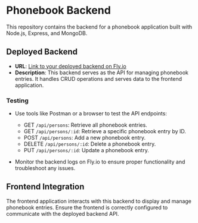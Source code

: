 # Phonebook Backend

This repository contains the backend for a phonebook application built with Node.js, Express, and MongoDB.

## Deployed Backend

- **URL**: [Link to your deployed backend on Fly.io](https://fly.io/apps/part2-notes-frontend-part2-4-morning-wind-6734)
- **Description**: This backend serves as the API for managing phonebook entries. It handles CRUD operations and serves data to the frontend application.

### Testing

- Use tools like Postman or a browser to test the API endpoints:
  - GET `/api/persons`: Retrieve all phonebook entries.
  - GET `/api/persons/:id`: Retrieve a specific phonebook entry by ID.
  - POST `/api/persons`: Add a new phonebook entry.
  - DELETE `/api/persons/:id`: Delete a phonebook entry.
  - PUT `/api/persons/:id`: Update a phonebook entry.

- Monitor the backend logs on Fly.io to ensure proper functionality and troubleshoot any issues.

## Frontend Integration

The frontend application interacts with this backend to display and manage phonebook entries. Ensure the frontend is correctly configured to communicate with the deployed backend API.
